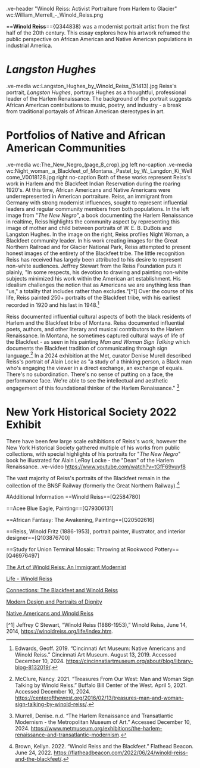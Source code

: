 .ve-header "Winold Reiss: Activist Portraiture from Harlem to Glacier" wc:William_Merrell_-_Winold_Reiss.png

==**Winold Reiss**=={Q344838} was a modernist portrait artist from the first half of the 20th century. This essay explores how his artwork reframed the public perspective on African American and Native American populations in industrial America. 

# *Langston Hughes*
.ve-media wc:Langston_Hughes_by_Winold_Reiss_(51413).jpg
Reiss's portrait, *Langston Hughes*, portrays Hughes as a thoughtful, professional leader of the Harlem Renaissance. The background of the portrait suggests African American contributions to music, poetry, and industry - a break from traditional portayals of African American stereotypes in art. 

# **Portfolios of Native and African American Communities**
.ve-media wc:The_New_Negro_(page_8_crop).jpg left no-caption
.ve-media wc:Night_woman,_a_Blackfeet_of_Montana._Pastel_by_W._Langdon_Ki_Wellcome_V0018128.jpg right no-caption
Both of these works represent Reiss's work in Harlem and the Blackfeet Indian Reservation during the roaring 1920's. At this time, African Americans and Native Americans were underrepresented in American portraiture. Reiss, an immigrant from Germany with strong modernist influences, sought to represent influential leaders and regular community members from both populations. In the left image from "*The New Negro*",  a book documenting the Harlem Renaissance in realtime, Reiss highlights the community aspect by representing this image of mother and child between portraits of W. E. B. DuBois and Langston Hughes. In the image on the right, Reiss profiles Night Woman, a Blackfeet community leader. In his work creating images for the Great Northern Railroad and for Glacier National Park, Reiss attempted to present honest images of the entirety of the Blackfeet tribe. The little recognition Reiss has received has largely been attributed to his desire to represent non-white audiences. Jeffrey Stewart from the Reiss Foundation puts it plainly, "In some respects, his devotion to drawing and painting non-white subjects minimized his work within the American art establishment. His idealism challenges the notion that as Americans we are anything less than "us," a totality that includes rather than excludes."[^1] Over the course of his life, Reiss painted 250+ portraits of the Blackfeet tribe, with his earliest recorded in 1920 and his last in 1948.[^2] 

Reiss documented influential cultural aspects of both the black residents of Harlem and the Blackfeet tribe of Montana. Reiss documented influential poets, authors, and other literary and musical contributors to the Harlem Renaissance. In Montana, he sometimes captured cultural ways of life of the Blackfeet - as seen in his painting *Man and Woman Sign Talking* which documents the Blackfeet tradition of communicating through sign language.[^3] In a 2024 exhibition at the Met, curator Denise Murell described Reiss's portrait of Alain Locke as "a study of a thinking person, a Black man who's engaging the viewer in a direct exchange, an exchange of equals. There's no subordination. There's no sense of putting on a face, the performance face. We're able to see the intellectual and aesthetic engagement of this foundational thinker of the Harlem Renaissance." [^4]

# **New York Historical Society 2022 Exhibit**
There have been few large scale exhibitions of Reiss's work, however the New York Historical Society gathered multiple of his works from public collections, with special highlights of his portraits for "*The New Negro*" book he illustrated for Alain LeRoy Locke - the "Dean" of the Harlem Renaissance. 
.ve-video https://www.youtube.com/watch?v=tGfF69vuyf8

The vast majority of Reiss's portraits of the Blackfeet remain in the collection of the BNSF Railway (formerly the Great Northern Railway).[^5]

#Additional Information
==Winold Reiss==[Q2584780]

==Acee Blue Eagle, Painting==[Q79306131]

==African Fantasy: The Awakening, Painting==[Q20502616]

==Reiss, Winold Fritz (1886-1953), portrait painter, illustrator, and interior designer==[Q103876700]

==Study for Union Terminal Mosaic: Throwing at Rookwood Pottery==[Q46976497]

[The Art of Winold Reiss: An Immigrant Modernist](https://www.nyhistory.org/exhibitions/the-art-of-winold-reiss-an-immigrant-modernist)

[Life - Winold Reiss](https://winoldreiss.org/life/index.htm)

[Connections: The Blackfeet and Winold Reiss](https://iacbmuseums-viewingroom.exhibit-e.art/viewing-room/connections-the-blackfeet-and-winold-reiss#tab:slideshow;tab-1:thumbnails)

[Modern Design and Portraits of Dignity](https://asllinea.org/winold-reiss-portraits/)

[Native Americans and Winold Reiss](https://www.cincinnatiartmuseum.org/about/blog/library-blog-8132019/)


[^1] Jeffrey C Stewart, “Winold Reiss (1886-1953),” Winold Reiss, June 14, 2014, https://winoldreiss.org/life/index.htm.

[^2]: Edwards, Geoff. 2019. “Cincinnati Art Museum: Native Americans and Winold Reiss.” Cincinnati Art Museum. August 13, 2019. Accessed December 10, 2024. https://cincinnatiartmuseum.org/about/blog/library-blog-8132019/.

[^3]: McClure, Nancy. 2021. “Treasures From Our West: Man and Woman Sign Talking by Winold Reiss.” Buffalo Bill Center of the West. April 5, 2021. Accessed December 10, 2024. https://centerofthewest.org/2016/02/13/treasures-man-and-woman-sign-talking-by-winold-reiss/.

[^4]: Murrell, Denise. n.d. “The Harlem Renaissance and Transatlantic Modernism - the Metropolitan Museum of Art.” Accessed December 10, 2024. https://www.metmuseum.org/exhibitions/the-harlem-renaissance-and-transatlantic-modernism.

[^5]: Brown, Kellyn. 2022. “Winold Reiss and the Blackfeet.” Flathead Beacon. June 24, 2022. https://flatheadbeacon.com/2022/06/24/winold-reiss-and-the-blackfeet/.